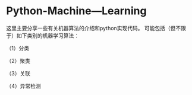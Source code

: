 # Python-Machine—Learning
这里主要分享一些有关机器算法的介绍和python实现代码。
可能包括（但不限于）如下类别的机器学习算法：

（1）分类

（2）聚类

（3）关联

（4）异常检测


